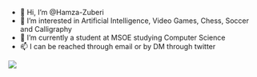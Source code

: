 - 👋 Hi, I’m @Hamza-Zuberi
- 👀 I’m interested in Artificial Intelligence, Video Games, Chess, Soccer and Calligraphy
- 🌱 I’m currently a student at MSOE studying Computer Science
- 📫 I can be reached through email or by DM through twitter

![](https://komarev.com/ghpvc/?username=Hamza-Zuberi&color=green)

<!---
Hamza-Zuberi/Hamza-Zuberi is a ✨ special ✨ repository because its `README.md` (this file) appears on your GitHub profile.
You can click the Preview link to take a look at your changes.
--->
